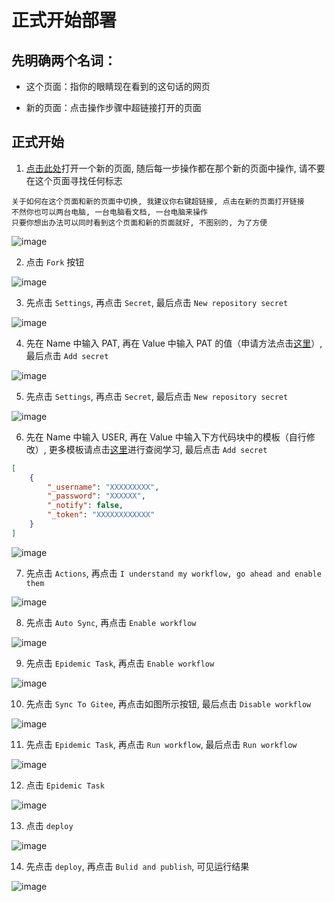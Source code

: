 # 正式开始部署

## 先明确两个名词：

- 这个页面：指你的眼睛现在看到的这句话的网页 

- 新的页面：点击操作步骤中超链接打开的页面

## 正式开始

1. [点击此处](https://github.com/chiupam/Epidemic)打开一个新的页面, 随后每一步操作都在那个新的页面中操作, 请不要在这个页面寻找任何标志

```
关于如何在这个页面和新的页面中切换, 我建议你右键超链接, 点击在新的页面打开链接
不然你也可以两台电脑, 一台电脑看文档, 一台电脑来操作
只要你想出办法可以同时看到这个页面和新的页面就好, 不图别的, 为了方便
```

![image](https://gitee.com/chiupam/Epidemic/raw/master/Tutorial/png/Epidemic.png)

2. 点击 `Fork` 按钮

![image](https://gitee.com/chiupam/Epidemic/raw/master/Tutorial/png/main_1.png)

3. 先点击 `Settings`, 再点击 `Secret`, 最后点击 `New repository secret`

![image](https://gitee.com/chiupam/Epidemic/raw/master/Tutorial/png/main_2.png)

4. 先在 Name 中输入 PAT, 再在 Value 中输入 PAT 的值（申请方法点击[这里](xxx)）, 最后点击 `Add secret`

![image](https://gitee.com/chiupam/Epidemic/raw/master/Tutorial/png/main_3.png)

5. 先点击 `Settings`, 再点击 `Secret`, 最后点击 `New repository secret`

![image](https://gitee.com/chiupam/Epidemic/raw/master/Tutorial/png/main_4.png)

6. 先在 Name 中输入 USER, 再在 Value 中输入下方代码块中的模板（自行修改）, 更多模板请点击[这里](https://gitee.com/chiupam/Epidemic/blob/master/config/json.md)进行查阅学习, 最后点击 `Add secret`

```json
[
    {
        "_username": "XXXXXXXXX",
        "_password": "XXXXXX",
        "_notify": false,
        "_token": "XXXXXXXXXXXX"
    }
]
```

![image](https://gitee.com/chiupam/Epidemic/raw/master/Tutorial/png/main_5.png)

7. 先点击 `Actions`, 再点击 `I understand my workflow, go ahead and enable them`

![image](https://gitee.com/chiupam/Epidemic/raw/master/Tutorial/png/main_7.png)

8. 先点击 `Auto Sync`, 再点击 `Enable workflow`

![image](https://gitee.com/chiupam/Epidemic/raw/master/Tutorial/png/main_8.png)

9. 先点击 `Epidemic Task`, 再点击 `Enable workflow`

![image](https://gitee.com/chiupam/Epidemic/raw/master/Tutorial/png/main_9.png)

10. 先点击 `Sync To Gitee`, 再点击如图所示按钮, 最后点击 `Disable workflow`

![image](https://gitee.com/chiupam/Epidemic/raw/master/Tutorial/png/main_10.png)

11. 先点击 `Epidemic Task`, 再点击 `Run workflow`, 最后点击 `Run workflow`

![image](https://gitee.com/chiupam/Epidemic/raw/master/Tutorial/png/main_11.png)

12. 点击 `Epidemic Task`

![image](https://gitee.com/chiupam/Epidemic/raw/master/Tutorial/png/main_12.png)

13. 点击 `deploy`

![image](https://gitee.com/chiupam/Epidemic/raw/master/Tutorial/png/main_13.png)

14. 先点击 `deploy`, 再点击 `Bulid and publish`, 可见运行结果

![image](https://gitee.com/chiupam/Epidemic/raw/master/Tutorial/png/main_14.png)
